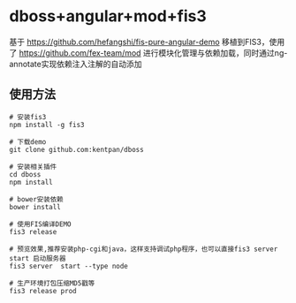 dboss+angular+mod+fis3
===========================

基于 https://github.com/hefangshi/fis-pure-angular-demo 移植到FIS3，使用了 https://github.com/fex-team/mod 进行模块化管理与依赖加载，同时通过ng-annotate实现依赖注入注解的自动添加

## 使用方法

```
# 安装fis3
npm install -g fis3

# 下载demo
git clone github.com:kentpan/dboss

# 安装相关插件
cd dboss
npm install 

# bower安装依赖
bower install

# 使用FIS编译DEMO
fis3 release 

# 预览效果,推荐安装php-cgi和java，这样支持调试php程序，也可以直接fis3 server start 启动服务器
fis3 server  start --type node

# 生产环境打包压缩MD5戳等
fis3 release prod
